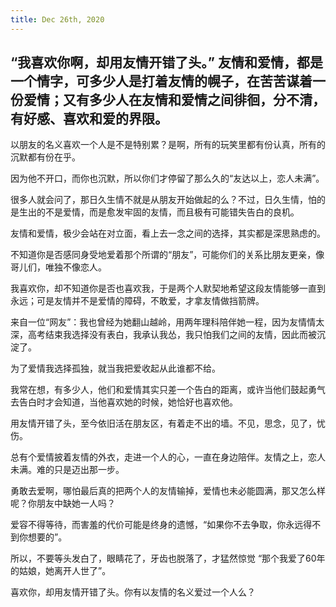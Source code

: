 ```yaml
---
title: Dec 26th, 2020
---
```


## “我喜欢你啊，却用友情开错了头。” 友情和爱情，都是一个情字，可多少人是打着友情的幌子，在苦苦谋着一份爱情；又有多少人在友情和爱情之间徘徊，分不清，有好感、喜欢和爱的界限。


以朋友的名义喜欢一个人是不是特别累？是啊，所有的玩笑里都有份认真，所有的沉默都有份在乎。


因为他不开口，而你也沉默，所以你们才停留了那么久的“友达以上，恋人未满”。



很多人就会问了，那日久生情不就是从朋友开始做起的么？不过，日久生情，怕的是生出的不是爱情，而是愈发牢固的友情，而且极有可能错失告白的良机。


友情和爱情，极少会站在对立面，看上去一念之间的选择，其实都是深思熟虑的。


不知道你是否感同身受地爱着那个所谓的“朋友”，可能你们的关系比朋友更亲，像哥儿们，唯独不像恋人。


我喜欢你，却不知道你是否也喜欢我，于是两个人默契地希望这段友情能够一直到永远；可是友情并不是爱情的障碍，不敢爱，才拿友情做挡箭牌。






来自一位“网友”：我也曾经为她翻山越岭，用两年理科陪伴她一程，因为友情情太深，高考结束我选择没有表白，我承认我怂，我只怕我们之间的友情，因此而被沉淀了。


为了爱情我选择孤独，就当我把爱收起从此谁都不给。


我常在想，有多少人，他们和爱情其实只差一个告白的距离，或许当他们鼓起勇气去告白时才会知道，当他喜欢她的时候，她恰好也喜欢他。






用友情开错了头，至今依旧活在朋友区，有着走不出的墙。不见，思念，见了，忧伤。


总有个爱情披着友情的外衣，走进一个人的心，一直在身边陪伴。友情之上，恋人未满。难的只是迈出那一步。


勇敢去爱啊，哪怕最后真的把两个人的友情输掉，爱情也未必能圆满，那又怎么样呢？你朋友中缺她一人吗？






爱容不得等待，而害羞的代价可能是终身的遗憾，“如果你不去争取，你永远得不到你想要的”。


所以，不要等头发白了，眼睛花了，牙齿也脱落了，才猛然惊觉 “那个我爱了60年的姑娘，她离开人世了”。


喜欢你，却用友情开错了头。你有以友情的名义爱过一个人么？
